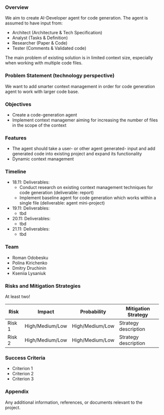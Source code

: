 ### Overview
We aim to create AI-Developer agent for code generation. The agent is assumed to have input from:

- Architect (Architecture & Tech Specification)
- Analyst (Tasks & Definition)
- Researcher (Paper & Code)
- Tester (Comments & Validated code)

The main problem of existing solution is in limited context size, especially when working with multiple code files.
  
###  Problem Statement (technology perspective)
We want to add smarter context management in order for code generation agent to work with larger code base.

### Objectives
- Create a code-generation agent
- Implement context managemer aiming for increasing the number of files in the scope of the context

### Features
- The agent should take a user- or other agent generated- input and add generated code into existing project and expand its functionality
- Dynamic context management

### Timeline
- 18.11: Deliverables:
	- Conduct research on existing context management techniques for code generation (deliverable: report)
 	- Implement baseline agent for code generation which works within a single file (deliverable: agent mini-project)
- 19.11: Deliverables:
	- tbd
- 20.11: Deliverables:
	- tbd
- 21.11: Deliverables:
	- tbd
### Team
- Roman Odobesku 
- Polina Kirichenko
- Dmitry Druchinin
- Kseniia Lysaniuk

### Risks and Mitigation Strategies

At least two!

| Risk   | Impact          | Probability     | Mitigation Strategy  |
| ------ | --------------- | --------------- | -------------------- |
| Risk 1 | High/Medium/Low | High/Medium/Low | Strategy description |
| Risk 2 | High/Medium/Low | High/Medium/Low | Strategy description |
### Success Criteria
- Criterion 1
- Criterion 2
- Criterion 3

### Appendix
Any additional information, references, or documents relevant to the project.

